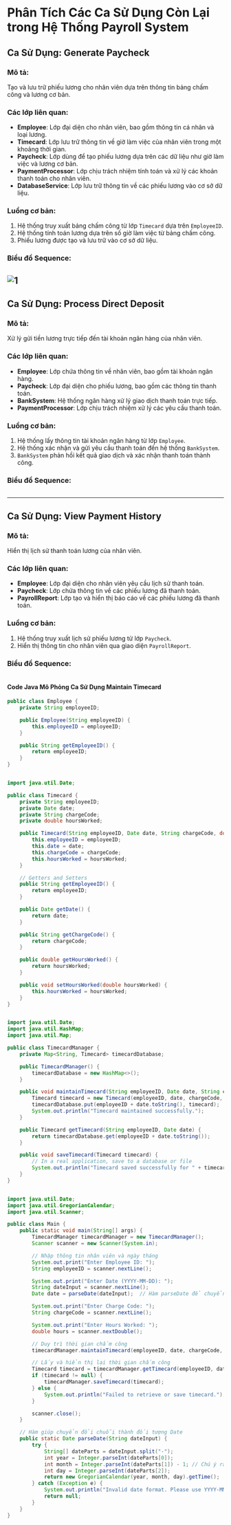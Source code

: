 
# Phân Tích Các Ca Sử Dụng Còn Lại trong Hệ Thống Payroll System

## Ca Sử Dụng: **Generate Paycheck**
### Mô tả:
Tạo và lưu trữ phiếu lương cho nhân viên dựa trên thông tin bảng chấm công và lương cơ bản.

### Các lớp liên quan:
- **Employee**: Lớp đại diện cho nhân viên, bao gồm thông tin cá nhân và loại lương.
- **Timecard**: Lớp lưu trữ thông tin về giờ làm việc của nhân viên trong một khoảng thời gian.
- **Paycheck**: Lớp dùng để tạo phiếu lương dựa trên các dữ liệu như giờ làm việc và lương cơ bản.
- **PaymentProcessor**: Lớp chịu trách nhiệm tính toán và xử lý các khoản thanh toán cho nhân viên.
- **DatabaseService**: Lớp lưu trữ thông tin về các phiếu lương vào cơ sở dữ liệu.

### Luồng cơ bản:
1. Hệ thống truy xuất bảng chấm công từ lớp `Timecard` dựa trên `EmployeeID`.
2. Hệ thống tính toán lương dựa trên số giờ làm việc từ bảng chấm công.
3. Phiếu lương được tạo và lưu trữ vào cơ sở dữ liệu.
### Biểu đồ Sequence:

![1](https://www.planttext.com/api/plantuml/svg/PD5DQWCn30NWlKyXifeiSe4iIg1JIdUXANIjiGKnyOmLMIxaR5tqIBr2FJzE6BgrFfwUxT_ldqDI5CrzC6Wr2hpq7EADo70vzjOp3WgR3z-JHN4Rm0HgryCZtdeQz2ZHKafH9iJy3zapsSiyNCzQLEmmqOdaorkQYEkCgLrWzrIMxk6ThfcIGctJLF3MRerQs1LNZqQjMOOxXd7BAfBv4LdhDRhmKMyDSuNF66mEg0JBTPjpp98-erp8tM5nGWkQytZMBIdwa0gSMhfk3wVot0yu9Qpwrmcyqa1IGfqvqE36h_e3003__mC0)
---

## Ca Sử Dụng: **Process Direct Deposit**
### Mô tả:
Xử lý gửi tiền lương trực tiếp đến tài khoản ngân hàng của nhân viên.

### Các lớp liên quan:
- **Employee**: Lớp chứa thông tin về nhân viên, bao gồm tài khoản ngân hàng.
- **Paycheck**: Lớp đại diện cho phiếu lương, bao gồm các thông tin thanh toán.
- **BankSystem**: Hệ thống ngân hàng xử lý giao dịch thanh toán trực tiếp.
- **PaymentProcessor**: Lớp chịu trách nhiệm xử lý các yêu cầu thanh toán.

### Luồng cơ bản:
1. Hệ thống lấy thông tin tài khoản ngân hàng từ lớp `Employee`.
2. Hệ thống xác nhận và gửi yêu cầu thanh toán đến hệ thống `BankSystem`.
3. `BankSystem` phản hồi kết quả giao dịch và xác nhận thanh toán thành công.
### Biểu đồ Sequence:
![]()

---

## Ca Sử Dụng: **View Payment History**
### Mô tả:
Hiển thị lịch sử thanh toán lương của nhân viên.

### Các lớp liên quan:
- **Employee**: Lớp đại diện cho nhân viên yêu cầu lịch sử thanh toán.
- **Paycheck**: Lớp chứa thông tin về các phiếu lương đã thanh toán.
- **PayrollReport**: Lớp tạo và hiển thị báo cáo về các phiếu lương đã thanh toán.

### Luồng cơ bản:
1. Hệ thống truy xuất lịch sử phiếu lương từ lớp `Paycheck`.
2. Hiển thị thông tin cho nhân viên qua giao diện `PayrollReport`.
### Biểu đồ Sequence:
![]()
#### Code Java Mô Phỏng Ca Sử Dụng Maintain Timecard
```Java
public class Employee {
    private String employeeID;

    public Employee(String employeeID) {
        this.employeeID = employeeID;
    }

    public String getEmployeeID() {
        return employeeID;
    }
}


import java.util.Date;

public class Timecard {
    private String employeeID;
    private Date date;
    private String chargeCode;
    private double hoursWorked;

    public Timecard(String employeeID, Date date, String chargeCode, double hoursWorked) {
        this.employeeID = employeeID;
        this.date = date;
        this.chargeCode = chargeCode;
        this.hoursWorked = hoursWorked;
    }

    // Getters and Setters
    public String getEmployeeID() {
        return employeeID;
    }

    public Date getDate() {
        return date;
    }

    public String getChargeCode() {
        return chargeCode;
    }

    public double getHoursWorked() {
        return hoursWorked;
    }

    public void setHoursWorked(double hoursWorked) {
        this.hoursWorked = hoursWorked;
    }
}


import java.util.Date;
import java.util.HashMap;
import java.util.Map;

public class TimecardManager {
    private Map<String, Timecard> timecardDatabase;

    public TimecardManager() {
        timecardDatabase = new HashMap<>();
    }

    public void maintainTimecard(String employeeID, Date date, String chargeCode, double hoursWorked) {
        Timecard timecard = new Timecard(employeeID, date, chargeCode, hoursWorked);
        timecardDatabase.put(employeeID + date.toString(), timecard);
        System.out.println("Timecard maintained successfully.");
    }

    public Timecard getTimecard(String employeeID, Date date) {
        return timecardDatabase.get(employeeID + date.toString());
    }

    public void saveTimecard(Timecard timecard) {
        // In a real application, save to a database or file
        System.out.println("Timecard saved successfully for " + timecard.getEmployeeID() + " on " + timecard.getDate());
    }
}


import java.util.Date;
import java.util.GregorianCalendar;
import java.util.Scanner;

public class Main {
    public static void main(String[] args) {
        TimecardManager timecardManager = new TimecardManager();
        Scanner scanner = new Scanner(System.in);

        // Nhập thông tin nhân viên và ngày tháng
        System.out.print("Enter Employee ID: ");
        String employeeID = scanner.nextLine();

        System.out.print("Enter Date (YYYY-MM-DD): ");
        String dateInput = scanner.nextLine();
        Date date = parseDate(dateInput);  // Hàm parseDate để chuyển đổi chuỗi thành đối tượng Date

        System.out.print("Enter Charge Code: ");
        String chargeCode = scanner.nextLine();

        System.out.print("Enter Hours Worked: ");
        double hours = scanner.nextDouble();

        // Duy trì thời gian chấm công
        timecardManager.maintainTimecard(employeeID, date, chargeCode, hours);

        // Lấy và hiển thị lại thời gian chấm công
        Timecard timecard = timecardManager.getTimecard(employeeID, date);
        if (timecard != null) {
            timecardManager.saveTimecard(timecard);
        } else {
            System.out.println("Failed to retrieve or save timecard.");
        }

        scanner.close();
    }

    // Hàm giúp chuyển đổi chuỗi thành đối tượng Date
    public static Date parseDate(String dateInput) {
        try {
            String[] dateParts = dateInput.split("-");
            int year = Integer.parseInt(dateParts[0]);
            int month = Integer.parseInt(dateParts[1]) - 1; // Chú ý rằng tháng trong GregorianCalendar bắt đầu từ 0
            int day = Integer.parseInt(dateParts[2]);
            return new GregorianCalendar(year, month, day).getTime();
        } catch (Exception e) {
            System.out.println("Invalid date format. Please use YYYY-MM-DD.");
            return null;
        }
    }
}

